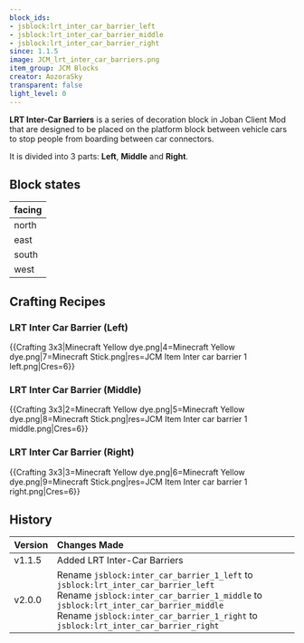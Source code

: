 ```yaml
---
block_ids:
- jsblock:lrt_inter_car_barrier_left
- jsblock:lrt_inter_car_barrier_middle
- jsblock:lrt_inter_car_barrier_right
since: 1.1.5
image: JCM_lrt_inter_car_barriers.png
item_group: JCM Blocks
creator: AozoraSky
transparent: false
light_level: 0
---
```


**LRT Inter-Car Barriers** is a series of decoration block in Joban Client Mod that are designed to be placed on the platform block between vehicle cars to stop people from boarding between car connectors.

It is divided into 3 parts: **Left**, **Middle** and **Right**.

## Block states
| facing |
|:-------|
| north  |
| east   |
| south  |
| west   |

## Crafting Recipes

### LRT Inter Car Barrier (Left)
{{Crafting 3x3|Minecraft Yellow dye.png|4=Minecraft Yellow dye.png|7=Minecraft Stick.png|res=JCM Item Inter car barrier 1 left.png|Cres=6}}

### LRT Inter Car Barrier (Middle)
{{Crafting 3x3|2=Minecraft Yellow dye.png|5=Minecraft Yellow dye.png|8=Minecraft Stick.png|res=JCM Item Inter car barrier 1 middle.png|Cres=6}}

### LRT Inter Car Barrier (Right)
{{Crafting 3x3|3=Minecraft Yellow dye.png|6=Minecraft Yellow dye.png|9=Minecraft Stick.png|res=JCM Item Inter car barrier 1 right.png|Cres=6}}

## History
| Version | Changes Made                 |
|:--------|:-----------------------------|
| v1.1.5  | Added LRT Inter-Car Barriers |
| v2.0.0  | Rename `jsblock:inter_car_barrier_1_left` to `jsblock:lrt_inter_car_barrier_left`<br>Rename `jsblock:inter_car_barrier_1_middle` to `jsblock:lrt_inter_car_barrier_middle`<br>Rename `jsblock:inter_car_barrier_1_right` to `jsblock:lrt_inter_car_barrier_right`|